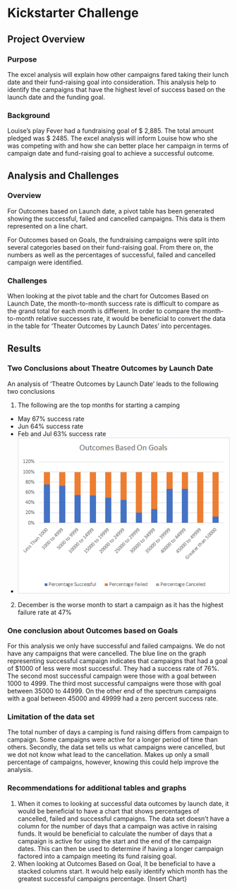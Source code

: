 # Kickstarter Challenge

## Project Overview
### Purpose
The excel analysis will explain how other campaigns fared taking their lunch date and their fund-raising goal into consideration. This analysis help to identify the campaigns that have the highest level of success based on the launch date and the funding goal. 
### Background
Louise’s play Fever had a fundraising goal of $ 2,885. The total amount pledged was $ 2485. The excel analysis will inform Louise how who she was competing with and how she can better place her campaign in terms of campaign date and fund-raising goal to achieve a successful outcome.

## Analysis and Challenges
### Overview
For Outcomes based on Launch date, a pivot table has been generated showing the successful, failed and cancelled campaigns. This data is them represented on a line chart. 
 
For Outcomes based on Goals, the fundraising campaigns were split into several categories based on their fund-raising goal. From there on, the numbers as well as the percentages of successful, failed and cancelled campaign were identified. 

### Challenges
When looking at the pivot table and the chart for Outcomes Based on Launch Date, the month-to-month success rate is difficult to compare as the grand total for each month is different. In order to compare the month-to-month relative successes rate, it would be beneficial to convert the data in the table for ‘Theater Outcomes by Launch Dates’ into percentages. 

## Results
### Two Conclusions about Theatre Outcomes by Launch Date
An analysis of ‘Theatre Outcomes by Launch Date’ leads to the following two conclusions
1. The following are the top months for starting a camping
* May 67% success rate
* Jun 64% success rate
* Feb and Jul 63% success rate
* ![Outcomes Based on Launch Date - Bar Chart](https://github.com/shayanafzal/Kickstarter_Challenge/blob/f23df2444ec3c98ce39ba7ab5c64642c65828f26/Charts/Outcomes%20Based%20on%20Goals%20-%20Bar%20Chart.png)
2. December is the worse month to start a campaign as it has the highest failure rate at 47%

### One conclusion about Outcomes based on Goals
For this analysis we only have successful and failed campaigns. We do not have any campaigns that were cancelled. The blue line on the graph representing successful campaign indicates that campaigns that had a goal of $1000 of less were most successful. They had a success rate of 76%. The second most successful campaign were those with a goal between 1000 to 4999. The third most successful campaigns were those with  goal between 35000 to 44999. On the other end of the spectrum campaigns with a goal between 45000 and 49999 had a zero percent success rate. 

### Limitation of the data set
The total number of days a camping is fund raising differs from campaign to campaign. Some campaigns were active for a longer period of time than others. 
Secondly, the data set tells us what campaigns were cancelled, but we dot not know what lead to the cancellation. Makes up only a small percentage of campaigns, however, knowing this could help improve the analysis. 

### Recommendations for additional tables and graphs
1. When it comes to looking at successful data outcomes by launch date, it would be beneficial to have a chart that shows percentages of cancelled, failed and successful campaigns. 
The data set doesn’t have a column for the number of days that a campaign was active in raising funds. It would be beneficial to calculate the number of days that a campaign is active for using the start and the end of the campaign dates. This can then be used to determine if having a longer campaign factored into a campaign meeting its fund raising goal. 
2. When looking at Outcomes Based on Goal, It be beneficial to have a stacked columns start. It would help easily identify which month has the greatest successful campaigns percentage. 
{Insert Chart}
